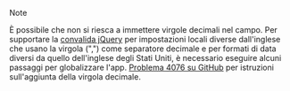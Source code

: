 > [!NOTE]
> È possibile che non si riesca a immettere virgole decimali nel campo. Per supportare la [convalida jQuery](https://jqueryvalidation.org/) per impostazioni locali diverse dall'inglese che usano la virgola (",") come separatore decimale e per formati di data diversi da quello dell'inglese degli Stati Uniti, è necessario eseguire alcuni passaggi per globalizzare l'app. [Problema 4076 su GitHub](https://github.com/aspnet/AspNetCore.Docs/issues/4076#issuecomment-326590420) per istruzioni sull'aggiunta della virgola decimale.